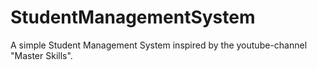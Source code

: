 ﻿# StudentManagementSystem

A simple Student Management System inspired by the youtube-channel "Master Skills".
